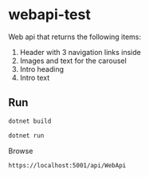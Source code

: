 # webapi-test

Web api that returns the following items:
1. Header with 3 navigation links inside
2. Images and text for the carousel 
3. Intro heading
4. Intro text



## Run

```bash
dotnet build
```

```bash
dotnet run
```

Browse 
```
https://localhost:5001/api/WebApi
```
